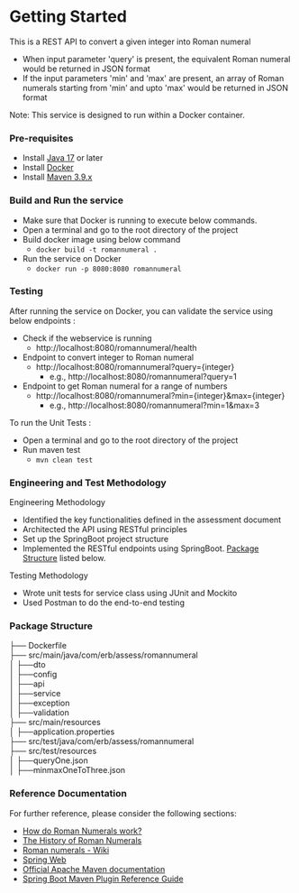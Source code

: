# Getting Started
This is a REST API to convert a given integer into Roman numeral
* When input parameter 'query' is present, the equivalent Roman numeral would be returned in JSON format
* If the input parameters 'min' and 'max' are present, an array of Roman numerals starting from 'min' and upto 'max' would be returned in JSON format

Note: This service is designed to run within a Docker container.

### Pre-requisites
* Install [Java 17](https://www.oracle.com/java/technologies/downloads/#java17) or later
* Install [Docker](https://docs.docker.com/installation/#installation)
* Install [Maven 3.9.x](https://maven.apache.org/download.cgi)

### Build and Run the service
* Make sure that Docker is running to execute below commands.
* Open a terminal and go to the root directory of the project
* Build docker image using below command
   * <code>docker build -t romannumeral .</code>
* Run the service on Docker
   * <code>docker run -p 8080:8080 romannumeral</code>

### Testing
After running the service on Docker, you can validate the service using below endpoints :
* Check if the webservice is running
  * http://localhost:8080/romannumeral/health
* Endpoint to convert integer to Roman numeral
  * http://localhost:8080/romannumeral?query={integer}
    * e.g., http://localhost:8080/romannumeral?query=1
* Endpoint to get Roman numeral for a range of numbers
  * http://localhost:8080/romannumeral?min={integer}&max={integer}
    * e.g., http://localhost:8080/romannumeral?min=1&max=3

To run the Unit Tests :
* Open a terminal and go to the root directory of the project
* Run maven test
  * <code>mvn clean test</code>

### Engineering and Test Methodology
Engineering Methodology
* Identified the key functionalities defined in the assessment document
* Architected the API using RESTful principles
* Set up the SpringBoot project structure
* Implemented the RESTful endpoints using SpringBoot. [Package Structure](README.md#package-structure) listed below.

Testing Methodology
* Wrote unit tests for service class using JUnit and Mockito
* Used Postman to do the end-to-end testing

### Package Structure
├── Dockerfile <br />
├── src/main/java/com/erb/assess/romannumeral <br />
│   ├──dto <br />
│   ├──config <br />
│   ├──api <br />
│   ├──service <br />
│   ├──exception <br />
│   ├──validation <br />
├── src/main/resources <br />
│   ├──application.properties <br />
├── src/test/java/com/erb/assess/romannumeral <br />
├── src/test/resources <br />
│   ├──queryOne.json <br />
│   ├──minmaxOneToThree.json <br />

### Reference Documentation
For further reference, please consider the following sections:
* [How do Roman Numerals work?](https://historylearning.com/a-history-of-ancient-rome/history-of-roman-numerals/how-do-roman-numerals-work)
* [The History of Roman Numerals](https://historylearning.com/a-history-of-ancient-rome/history-of-roman-numerals)
* [Roman numerals - Wiki](https://en.wikipedia.org/wiki/Roman_numerals)
* [Spring Web](https://docs.spring.io/spring-boot/docs/3.3.2/reference/htmlsingle/index.html#web)
* [Official Apache Maven documentation](https://maven.apache.org/guides/index.html)
* [Spring Boot Maven Plugin Reference Guide](https://docs.spring.io/spring-boot/3.3.2/maven-plugin)


